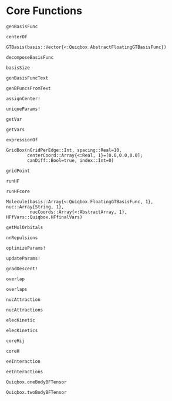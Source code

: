 # Core Functions

```@docs
genBasisFunc
```

```@docs
centerOf
```

```@doc
GTBasis(basis::Vector{<:Quiqbox.AbstractFloatingGTBasisFunc})
```

```@docs
decomposeBasisFunc
```

```@docs
basisSize
```

```@docs
genBasisFuncText
```

```@docs
genBFuncsFromText
```

```@docs
assignCenter!
```

```@docs
uniqueParams!
```

```@docs
getVar
```

```@docs
getVars
```

```@docs
expressionOf
```


```@docs
GridBox(nGridPerEdge::Int, spacing::Real=10, 
        centerCoord::Array{<:Real, 1}=[0.0,0.0,0.0]; 
        canDiff::Bool=true, index::Int=0)
```

```@docs
gridPoint
```


```@docs
runHF
```

```@docs
runHFcore
```


```@docs
Molecule(basis::Array{<:Quiqbox.FloatingGTBasisFunc, 1}, nuc::Array{String, 1}, 
         nucCoords::Array{<:AbstractArray, 1}, HFfVars::Quiqbox.HFfinalVars)
```

```@docs
getMolOrbitals
```

```@docs
nnRepulsions
```


```@docs
optimizeParams!
```

```@docs
updateParams!
```

```@docs
gradDescent!
```


```@docs
overlap
```

```@docs
overlaps
```

```@docs
nucAttraction
```

```@docs
nucAttractions
```

```@docs
elecKinetic
```

```@docs
elecKinetics
```

```@docs
coreHij
```

```@docs
coreH
```

```@docs
eeInteraction
```

```@docs
eeInteractions
```

```@docs
Quiqbox.oneBodyBFTensor
```

```@docs
Quiqbox.twoBodyBFTensor
```